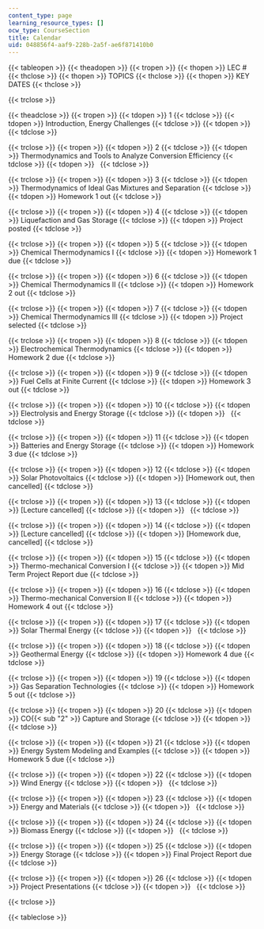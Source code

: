 ```yaml
---
content_type: page
learning_resource_types: []
ocw_type: CourseSection
title: Calendar
uid: 048856f4-aaf9-228b-2a5f-ae6f871410b0
---
```


{{< tableopen >}}
{{< theadopen >}}
{{< tropen >}}
{{< thopen >}}
LEC #
{{< thclose >}}
{{< thopen >}}
TOPICS
{{< thclose >}}
{{< thopen >}}
KEY DATES
{{< thclose >}}

{{< trclose >}}

{{< theadclose >}}
{{< tropen >}}
{{< tdopen >}}
1
{{< tdclose >}}
{{< tdopen >}}
Introduction, Energy Challenges
{{< tdclose >}}
{{< tdopen >}}
 
{{< tdclose >}}

{{< trclose >}}
{{< tropen >}}
{{< tdopen >}}
2
{{< tdclose >}}
{{< tdopen >}}
Thermodynamics and Tools to Analyze Conversion Efficiency
{{< tdclose >}}
{{< tdopen >}}
 
{{< tdclose >}}

{{< trclose >}}
{{< tropen >}}
{{< tdopen >}}
3
{{< tdclose >}}
{{< tdopen >}}
Thermodynamics of Ideal Gas Mixtures and Separation
{{< tdclose >}}
{{< tdopen >}}
Homework 1 out
{{< tdclose >}}

{{< trclose >}}
{{< tropen >}}
{{< tdopen >}}
4
{{< tdclose >}}
{{< tdopen >}}
Liquefaction and Gas Storage
{{< tdclose >}}
{{< tdopen >}}
Project posted
{{< tdclose >}}

{{< trclose >}}
{{< tropen >}}
{{< tdopen >}}
5
{{< tdclose >}}
{{< tdopen >}}
Chemical Thermodynamics I
{{< tdclose >}}
{{< tdopen >}}
Homework 1 due
{{< tdclose >}}

{{< trclose >}}
{{< tropen >}}
{{< tdopen >}}
6
{{< tdclose >}}
{{< tdopen >}}
Chemical Thermodynamics II
{{< tdclose >}}
{{< tdopen >}}
Homework 2 out
{{< tdclose >}}

{{< trclose >}}
{{< tropen >}}
{{< tdopen >}}
7
{{< tdclose >}}
{{< tdopen >}}
Chemical Thermodynamics III
{{< tdclose >}}
{{< tdopen >}}
Project selected
{{< tdclose >}}

{{< trclose >}}
{{< tropen >}}
{{< tdopen >}}
8
{{< tdclose >}}
{{< tdopen >}}
Electrochemical Thermodynamics
{{< tdclose >}}
{{< tdopen >}}
Homework 2 due
{{< tdclose >}}

{{< trclose >}}
{{< tropen >}}
{{< tdopen >}}
9
{{< tdclose >}}
{{< tdopen >}}
Fuel Cells at Finite Current
{{< tdclose >}}
{{< tdopen >}}
Homework 3 out
{{< tdclose >}}

{{< trclose >}}
{{< tropen >}}
{{< tdopen >}}
10
{{< tdclose >}}
{{< tdopen >}}
Electrolysis and Energy Storage
{{< tdclose >}}
{{< tdopen >}}
 
{{< tdclose >}}

{{< trclose >}}
{{< tropen >}}
{{< tdopen >}}
11
{{< tdclose >}}
{{< tdopen >}}
Batteries and Energy Storage
{{< tdclose >}}
{{< tdopen >}}
Homework 3 due
{{< tdclose >}}

{{< trclose >}}
{{< tropen >}}
{{< tdopen >}}
12
{{< tdclose >}}
{{< tdopen >}}
Solar Photovoltaics
{{< tdclose >}}
{{< tdopen >}}
\[Homework out, then cancelled\]
{{< tdclose >}}

{{< trclose >}}
{{< tropen >}}
{{< tdopen >}}
13
{{< tdclose >}}
{{< tdopen >}}
\[Lecture cancelled\]
{{< tdclose >}}
{{< tdopen >}}
 
{{< tdclose >}}

{{< trclose >}}
{{< tropen >}}
{{< tdopen >}}
14
{{< tdclose >}}
{{< tdopen >}}
\[Lecture cancelled\]
{{< tdclose >}}
{{< tdopen >}}
\[Homework due, cancelled\]
{{< tdclose >}}

{{< trclose >}}
{{< tropen >}}
{{< tdopen >}}
15
{{< tdclose >}}
{{< tdopen >}}
Thermo-mechanical Conversion I
{{< tdclose >}}
{{< tdopen >}}
Mid Term Project Report due
{{< tdclose >}}

{{< trclose >}}
{{< tropen >}}
{{< tdopen >}}
16
{{< tdclose >}}
{{< tdopen >}}
Thermo-mechanical Conversion II
{{< tdclose >}}
{{< tdopen >}}
Homework 4 out
{{< tdclose >}}

{{< trclose >}}
{{< tropen >}}
{{< tdopen >}}
17
{{< tdclose >}}
{{< tdopen >}}
Solar Thermal Energy
{{< tdclose >}}
{{< tdopen >}}
 
{{< tdclose >}}

{{< trclose >}}
{{< tropen >}}
{{< tdopen >}}
18
{{< tdclose >}}
{{< tdopen >}}
Geothermal Energy
{{< tdclose >}}
{{< tdopen >}}
Homework 4 due
{{< tdclose >}}

{{< trclose >}}
{{< tropen >}}
{{< tdopen >}}
19
{{< tdclose >}}
{{< tdopen >}}
Gas Separation Technologies
{{< tdclose >}}
{{< tdopen >}}
Homework 5 out
{{< tdclose >}}

{{< trclose >}}
{{< tropen >}}
{{< tdopen >}}
20
{{< tdclose >}}
{{< tdopen >}}
CO{{< sub "2" >}} Capture and Storage
{{< tdclose >}}
{{< tdopen >}}
 
{{< tdclose >}}

{{< trclose >}}
{{< tropen >}}
{{< tdopen >}}
21
{{< tdclose >}}
{{< tdopen >}}
Energy System Modeling and Examples
{{< tdclose >}}
{{< tdopen >}}
Homework 5 due
{{< tdclose >}}

{{< trclose >}}
{{< tropen >}}
{{< tdopen >}}
22
{{< tdclose >}}
{{< tdopen >}}
Wind Energy
{{< tdclose >}}
{{< tdopen >}}
 
{{< tdclose >}}

{{< trclose >}}
{{< tropen >}}
{{< tdopen >}}
23
{{< tdclose >}}
{{< tdopen >}}
Energy and Materials
{{< tdclose >}}
{{< tdopen >}}
 
{{< tdclose >}}

{{< trclose >}}
{{< tropen >}}
{{< tdopen >}}
24
{{< tdclose >}}
{{< tdopen >}}
Biomass Energy
{{< tdclose >}}
{{< tdopen >}}
 
{{< tdclose >}}

{{< trclose >}}
{{< tropen >}}
{{< tdopen >}}
25
{{< tdclose >}}
{{< tdopen >}}
Energy Storage
{{< tdclose >}}
{{< tdopen >}}
Final Project Report due
{{< tdclose >}}

{{< trclose >}}
{{< tropen >}}
{{< tdopen >}}
26
{{< tdclose >}}
{{< tdopen >}}
Project Presentations
{{< tdclose >}}
{{< tdopen >}}
 
{{< tdclose >}}

{{< trclose >}}

{{< tableclose >}}